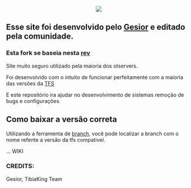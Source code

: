 <center>
<img src="https://user-images.githubusercontent.com/74227915/219124653-caccb04f-e858-4e81-b8be-c94ffbd3f276.png"/>
</center>


## Esse site foi desenvolvido pelo [Gesior](https://github.com/gesior/Gesior2012) e editado pela comunidade.
### Esta fork se baseia nesta [rev](https://github.com/gesior/Gesior2012/tree/0246a7d6c39356fd67ec6da39d716818229bd25a)


Site muito seguro utilizado pela maioria dos otservers.

Foi desenvolvido com o intuito de funcionar perfeitamente com a maioria das versões da [TFS](https://github.com/tibiaking/forgottenserver)

E este repositório ira ajudar no desenvolvimento de sistemas remoção de bugs e configurações.

## Como baixar a versão correta
Utilizando a ferramenta de [branch](https://github.com/TheTibiaking/gesior-tibiaking/branches), você pode localizar a branch com o nome refente a versão da tfs compativel.

... WIKI

### CREDITS:
Gesior, TibiaKing Team
